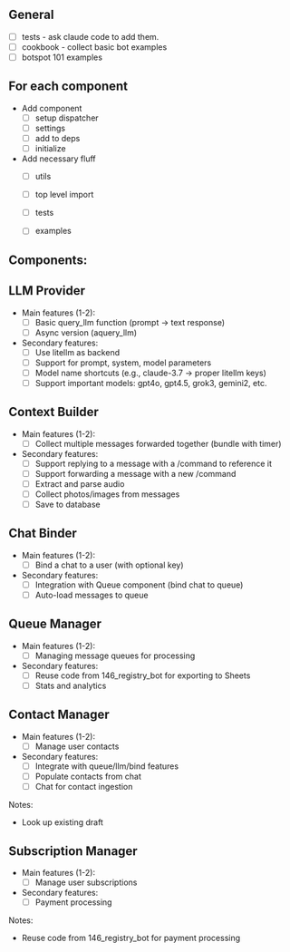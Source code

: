 ## General

- [ ] tests - ask claude code to add them. 
- [ ] cookbook - collect basic bot examples
- [ ] botspot 101 examples

## For each component

- Add component
  - [ ] setup dispatcher
  - [ ] settings
  - [ ] add to deps
  - [ ] initialize

- Add necessary fluff
  - [ ] utils
  - [ ] top level import
  - [ ] tests
  - [ ] examples


## Components:

## LLM Provider
- Main features (1-2):
  - [ ] Basic query_llm function (prompt -> text response)
  - [ ] Async version (aquery_llm)

- Secondary features:
  - [ ] Use litellm as backend
  - [ ] Support for prompt, system, model parameters
  - [ ] Model name shortcuts (e.g., claude-3.7 -> proper litellm keys)
  - [ ] Support important models: gpt4o, gpt4.5, grok3, gemini2, etc.

## Context Builder
- Main features (1-2):
  - [ ] Collect multiple messages forwarded together (bundle with timer)

- Secondary features:
  - [ ] Support replying to a message with a /command to reference it
  - [ ] Support forwarding a message with a new /command
  - [ ] Extract and parse audio
  - [ ] Collect photos/images from messages
  - [ ] Save to database

## Chat Binder
- Main features (1-2):
  - [ ] Bind a chat to a user (with optional key)

- Secondary features:
  - [ ] Integration with Queue component (bind chat to queue)
  - [ ] Auto-load messages to queue

## Queue Manager
- Main features (1-2):
  - [ ] Managing message queues for processing

- Secondary features:
  - [ ] Reuse code from 146_registry_bot for exporting to Sheets
  - [ ] Stats and analytics

## Contact Manager
- Main features (1-2):
  - [ ] Manage user contacts

- Secondary features:
  - [ ] Integrate with queue/llm/bind features
  - [ ] Populate contacts from chat
  - [ ] Chat for contact ingestion

Notes:
- Look up existing draft

## Subscription Manager
- Main features (1-2):
  - [ ] Manage user subscriptions

- Secondary features:
  - [ ] Payment processing

Notes:
- Reuse code from 146_registry_bot for payment processing